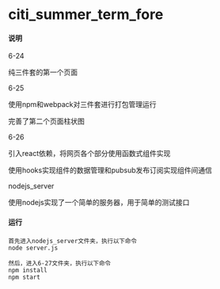 # citi_summer_term_fore

#### 说明

6-24

纯三件套的第一个页面

6-25

使用npm和webpack对三件套进行打包管理运行

完善了第二个页面柱状图

6-26

引入react依赖，将网页各个部分使用函数式组件实现

使用hooks实现组件的数据管理和pubsub发布订阅实现组件间通信

nodejs_server

使用nodejs实现了一个简单的服务器，用于简单的测试接口

#### 运行

```
首先进入nodejs_server文件夹，执行以下命令
node server.js

然后，进入6-27文件夹，执行以下命令
npm install
npm start
```

